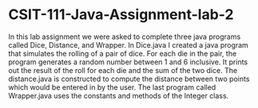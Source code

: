 # CSIT-111-Java-Assignment-lab-2
In this lab assignment we were asked to complete three java programs called Dice, Distance, and Wrapper. In Dice.java I created a java program that simulates the rolling of a pair of dice. For each die in the pair, the program generates a random number between 1 and 6 inclusive. It prints out the result of the roll for each die and the sum of the two dice. The distance.java is constructed to compute the distance between two points which would be entered in by the user. The last program called Wrapper.java uses the constants and methods of the Integer class. 
